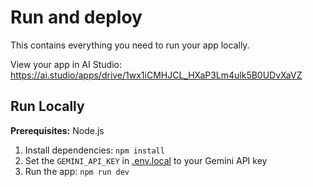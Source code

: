 # Run and deploy

This contains everything you need to run your app locally.

View your app in AI Studio: https://ai.studio/apps/drive/1wx1iCMHJCL_HXaP3Lm4ulk5B0UDvXaVZ

## Run Locally

**Prerequisites:**  Node.js


1. Install dependencies:
   `npm install`
2. Set the `GEMINI_API_KEY` in [.env.local](.env.local) to your Gemini API key
3. Run the app:
   `npm run dev`
